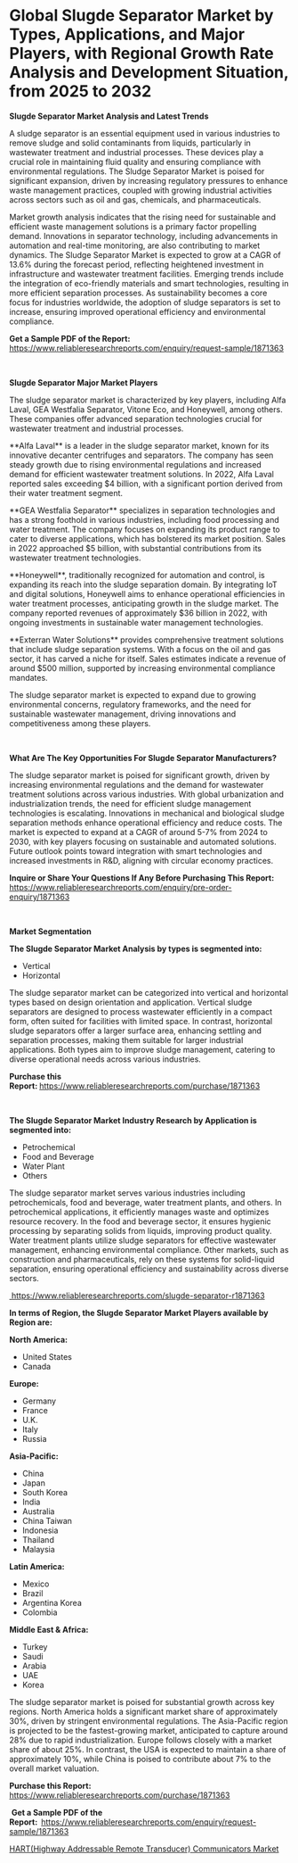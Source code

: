 <p><h1>Global Slugde Separator Market by Types, Applications, and Major Players, with Regional Growth Rate Analysis and Development Situation, from 2025 to 2032</h1></p><p><strong>Slugde Separator Market Analysis and Latest Trends</strong></p>
<p><p>A sludge separator is an essential equipment used in various industries to remove sludge and solid contaminants from liquids, particularly in wastewater treatment and industrial processes. These devices play a crucial role in maintaining fluid quality and ensuring compliance with environmental regulations. The Sludge Separator Market is poised for significant expansion, driven by increasing regulatory pressures to enhance waste management practices, coupled with growing industrial activities across sectors such as oil and gas, chemicals, and pharmaceuticals.</p><p>Market growth analysis indicates that the rising need for sustainable and efficient waste management solutions is a primary factor propelling demand. Innovations in separator technology, including advancements in automation and real-time monitoring, are also contributing to market dynamics. The Sludge Separator Market is expected to grow at a CAGR of 13.6% during the forecast period, reflecting heightened investment in infrastructure and wastewater treatment facilities. Emerging trends include the integration of eco-friendly materials and smart technologies, resulting in more efficient separation processes. As sustainability becomes a core focus for industries worldwide, the adoption of sludge separators is set to increase, ensuring improved operational efficiency and environmental compliance.</p></p>
<p><strong>Get a Sample PDF of the Report:&nbsp;</strong> <a href="https://www.reliableresearchreports.com/enquiry/request-sample/1871363?utm_campaign=1674&utm_medium=2&utm_source=Github&utm_content=ia&utm_term=28022025&utm_id=slugde-separator">https://www.reliableresearchreports.com/enquiry/request-sample/1871363</a></p>
<p>&nbsp;</p>
<p><strong>Slugde Separator Major Market Players</strong></p>
<p><p>The sludge separator market is characterized by key players, including Alfa Laval, GEA Westfalia Separator, Vitone Eco, and Honeywell, among others. These companies offer advanced separation technologies crucial for wastewater treatment and industrial processes.</p><p>**Alfa Laval** is a leader in the sludge separator market, known for its innovative decanter centrifuges and separators. The company has seen steady growth due to rising environmental regulations and increased demand for efficient wastewater treatment solutions. In 2022, Alfa Laval reported sales exceeding $4 billion, with a significant portion derived from their water treatment segment.</p><p>**GEA Westfalia Separator** specializes in separation technologies and has a strong foothold in various industries, including food processing and water treatment. The company focuses on expanding its product range to cater to diverse applications, which has bolstered its market position. Sales in 2022 approached $5 billion, with substantial contributions from its wastewater treatment technologies.</p><p>**Honeywell**, traditionally recognized for automation and control, is expanding its reach into the sludge separation domain. By integrating IoT and digital solutions, Honeywell aims to enhance operational efficiencies in water treatment processes, anticipating growth in the sludge market. The company reported revenues of approximately $36 billion in 2022, with ongoing investments in sustainable water management technologies.</p><p>**Exterran Water Solutions** provides comprehensive treatment solutions that include sludge separation systems. With a focus on the oil and gas sector, it has carved a niche for itself. Sales estimates indicate a revenue of around $500 million, supported by increasing environmental compliance mandates.</p><p>The sludge separator market is expected to expand due to growing environmental concerns, regulatory frameworks, and the need for sustainable wastewater management, driving innovations and competitiveness among these players.</p></p>
<p>&nbsp;</p>
<p><strong>What Are The Key Opportunities For Slugde Separator Manufacturers?</strong></p>
<p><p>The sludge separator market is poised for significant growth, driven by increasing environmental regulations and the demand for wastewater treatment solutions across various industries. With global urbanization and industrialization trends, the need for efficient sludge management technologies is escalating. Innovations in mechanical and biological sludge separation methods enhance operational efficiency and reduce costs. The market is expected to expand at a CAGR of around 5-7% from 2024 to 2030, with key players focusing on sustainable and automated solutions. Future outlook points toward integration with smart technologies and increased investments in R&D, aligning with circular economy practices.</p></p>
<p><strong>Inquire or Share Your Questions If Any Before Purchasing This Report:</strong> <a href="https://www.reliableresearchreports.com/enquiry/pre-order-enquiry/1871363?utm_campaign=1674&utm_medium=2&utm_source=Github&utm_content=ia&utm_term=28022025&utm_id=slugde-separator">https://www.reliableresearchreports.com/enquiry/pre-order-enquiry/1871363</a></p>
<p>&nbsp;</p>
<p><strong>Market Segmentation</strong></p>
<p><strong>The Slugde Separator Market Analysis by types is segmented into:</strong></p>
<p><ul><li>Vertical</li><li>Horizontal</li></ul></p>
<p><p>The sludge separator market can be categorized into vertical and horizontal types based on design orientation and application. Vertical sludge separators are designed to process wastewater efficiently in a compact form, often suited for facilities with limited space. In contrast, horizontal sludge separators offer a larger surface area, enhancing settling and separation processes, making them suitable for larger industrial applications. Both types aim to improve sludge management, catering to diverse operational needs across various industries.</p></p>
<p><strong>Purchase this Report:&nbsp;</strong><a href="https://www.reliableresearchreports.com/purchase/1871363?utm_campaign=1674&utm_medium=2&utm_source=Github&utm_content=ia&utm_term=28022025&utm_id=slugde-separator">https://www.reliableresearchreports.com/purchase/1871363</a></p>
<p>&nbsp;</p>
<p><strong>The Slugde Separator Market Industry Research by Application is segmented into:</strong></p>
<p><ul><li>Petrochemical</li><li>Food and Beverage</li><li>Water Plant</li><li>Others</li></ul></p>
<p><p>The sludge separator market serves various industries including petrochemicals, food and beverage, water treatment plants, and others. In petrochemical applications, it efficiently manages waste and optimizes resource recovery. In the food and beverage sector, it ensures hygienic processing by separating solids from liquids, improving product quality. Water treatment plants utilize sludge separators for effective wastewater management, enhancing environmental compliance. Other markets, such as construction and pharmaceuticals, rely on these systems for solid-liquid separation, ensuring operational efficiency and sustainability across diverse sectors.</p></p>
<p><a href="https://www.reliableresearchreports.com/slugde-separator-r1871363?utm_campaign=1674&utm_medium=2&utm_source=Github&utm_content=ia&utm_term=28022025&utm_id=slugde-separator">&nbsp;https://www.reliableresearchreports.com/slugde-separator-r1871363</a></p>
<p><strong>In terms of Region, the Slugde Separator Market Players available by Region are:</strong></p>
<p>
    <p> <strong> North America: </strong>
        <ul>
            <li>United States</li>
            <li>Canada</li>
        </ul>
        </p> 
    <p> <strong> Europe: </strong>
        <ul>
            <li>Germany</li>
            <li>France</li>
            <li>U.K.</li>
            <li>Italy</li>
            <li>Russia</li>
        </ul>
        </p> 
    <p> <strong> Asia-Pacific: </strong>
        <ul>
            <li>China</li>
            <li>Japan</li>
            <li>South Korea</li>
            <li>India</li>
            <li>Australia</li>
            <li>China Taiwan</li>
            <li>Indonesia</li>
            <li>Thailand</li>
            <li>Malaysia</li>
        </ul>
        </p> 
    <p> <strong> Latin America: </strong>
        <ul>
            <li>Mexico</li>
            <li>Brazil</li>
            <li>Argentina Korea</li>
            <li>Colombia</li>
        </ul>
        </p> 
    <p> <strong> Middle East & Africa: </strong>
        <ul>
            <li>Turkey</li>
            <li>Saudi</li>
            <li>Arabia</li>
            <li>UAE</li>
            <li>Korea</li>
        </ul>
    </p>
    </p>
<p><p>The sludge separator market is poised for substantial growth across key regions. North America holds a significant market share of approximately 30%, driven by stringent environmental regulations. The Asia-Pacific region is projected to be the fastest-growing market, anticipated to capture around 28% due to rapid industrialization. Europe follows closely with a market share of about 25%. In contrast, the USA is expected to maintain a share of approximately 10%, while China is poised to contribute about 7% to the overall market valuation.</p></p>
<p><strong>Purchase this Report: </strong><a href="https://www.reliableresearchreports.com/purchase/1871363?utm_campaign=1674&utm_medium=2&utm_source=Github&utm_content=ia&utm_term=28022025&utm_id=slugde-separator">https://www.reliableresearchreports.com/purchase/1871363</a></p>
<p>&nbsp;<strong>Get a Sample PDF of the Report:&nbsp;&nbsp;</strong><a href="https://www.reliableresearchreports.com/enquiry/request-sample/1871363?utm_campaign=1674&utm_medium=2&utm_source=Github&utm_content=ia&utm_term=28022025&utm_id=slugde-separator">https://www.reliableresearchreports.com/enquiry/request-sample/1871363</a></p>
<p><strong></strong></p>
<p><p><a href="https://github.com/lestymbango/Market-Research-Report-List-1/blob/main/harthighway-addressable-remote-transducer-communicators-market.md?utm_campaign=1674&utm_medium=2&utm_source=Github&utm_content=ia&utm_term=28022025&utm_id=slugde-separator">HART(Highway Addressable Remote Transducer) Communicators Market</a></p></p>